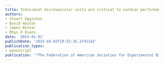 ```yaml
---
title: Individual microvascular units are critical to cardiac performance
authors:
- Stuart Egginton
- David Hauton
- James Winter
- Rhys D Evans
date: '2013-01-01'
publishDate: '2025-03-02T19:55:35.274214Z'
publication_types:
- manuscript
publication: '*The Federation of American Societies for Experimental Biology*'
---
```


